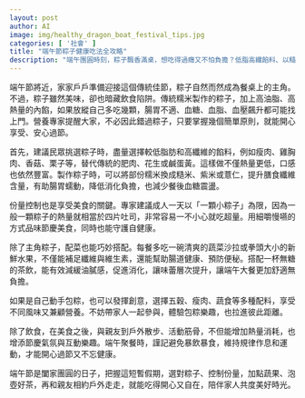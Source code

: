 ```yaml
---
layout: post
author: AI
image: img/healthy_dragon_boat_festival_tips.jpg
categories: [ '社會' ]
title: "端午節粽子健康吃法全攻略"
description: "端午團圓時刻，粽子飄香滿桌，想吃得過癮又不怕負擔？低脂高纖餡料、以糙米紫米取代部份糯米、搭配大量蔬果及無糖茶飲，一天一顆小粽子訣竅公開！節慶不僅享受美食，更能守護腸胃與健康。邀家人一同動手包粽、飯後戶外散步，讓團圓假期溫馨加分。"
---
```

端午節將近，家家戶戶準備迎接這個傳統佳節，粽子自然而然成為餐桌上的主角。不過，粽子雖然美味，卻也暗藏飲食陷阱。傳統糯米製作的粽子，加上高油脂、高熱量的內餡，如果放縱自己多吃幾顆，腸胃不適、血糖、血脂、血壓飆升都可能找上門。營養專家提醒大家，不必因此錯過粽子，只要掌握幾個簡單原則，就能開心享受、安心過節。

首先，建議民眾挑選粽子時，盡量選擇較低脂肪和高纖維的餡料，例如瘦肉、雞胸肉、香菇、栗子等，替代傳統的肥肉、花生或鹹蛋黃。這樣做不僅熱量更低，口感也依然豐富。製作粽子時，可以將部份糯米換成糙米、紫米或薏仁，提升膳食纖維含量，有助腸胃蠕動，降低消化負擔，也減少餐後血糖震盪。

份量控制也是享受美食的關鍵。專家建議成人一天以「一顆小粽子」為限，因為一般一顆粽子的熱量就相當於四片吐司，非常容易一不小心就吃超量。用細嚼慢嚥的方式品味節慶美食，同時也能守護自健康。

除了主角粽子，配菜也能巧妙搭配。每餐多吃一碗清爽的蔬菜沙拉或拳頭大小的新鮮水果，不僅能補足纖維與維生素，還能幫助腸道健康、預防便秘。搭配一杯無糖的茶飲，能有效減緩油膩感，促進消化，讓味蕾層次提升，讓端午大餐更加舒適無負擔。

如果是自己動手包粽，也可以發揮創意，選擇五穀、瘦肉、蔬食等多種配料，享受不同風味又兼顧營養。不妨帶家人一起參與，體驗包粽樂趣，也拉進彼此距離。

除了飲食，在美食之後，與親友到戶外散步、活動筋骨，不但能增加熱量消耗，也增添節慶氣氛與互動樂趣。端午聚餐時，謹記避免暴飲暴食，維持規律作息和運動，才能開心過節又不忘健康。

端午節是闔家團圓的日子，把握這短暫假期，選對粽子、控制份量，加點蔬果、泡壺好茶，再和親友相約戶外走走，就能吃得開心又自在，陪伴家人共度美好時光。